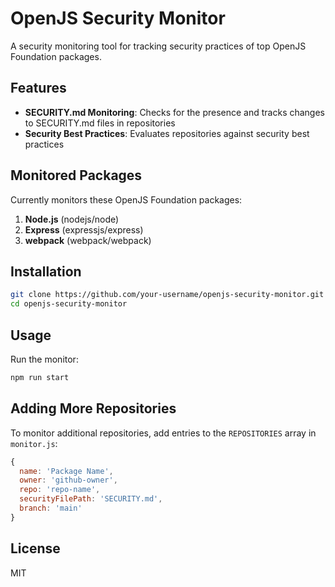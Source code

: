 # OpenJS Security Monitor

A security monitoring tool for tracking security practices of top OpenJS Foundation packages.

## Features

- **SECURITY.md Monitoring**: Checks for the presence and tracks changes to SECURITY.md files in repositories
- **Security Best Practices**: Evaluates repositories against security best practices

## Monitored Packages

Currently monitors these OpenJS Foundation packages:

1. **Node.js** (nodejs/node)
2. **Express** (expressjs/express)
3. **webpack** (webpack/webpack)

## Installation

```bash
git clone https://github.com/your-username/openjs-security-monitor.git
cd openjs-security-monitor
```

## Usage

Run the monitor:

```bash
npm run start
```

## Adding More Repositories

To monitor additional repositories, add entries to the `REPOSITORIES` array in `monitor.js`:

```javascript
{
  name: 'Package Name',
  owner: 'github-owner',
  repo: 'repo-name',
  securityFilePath: 'SECURITY.md',
  branch: 'main'
}
```

## License

MIT
